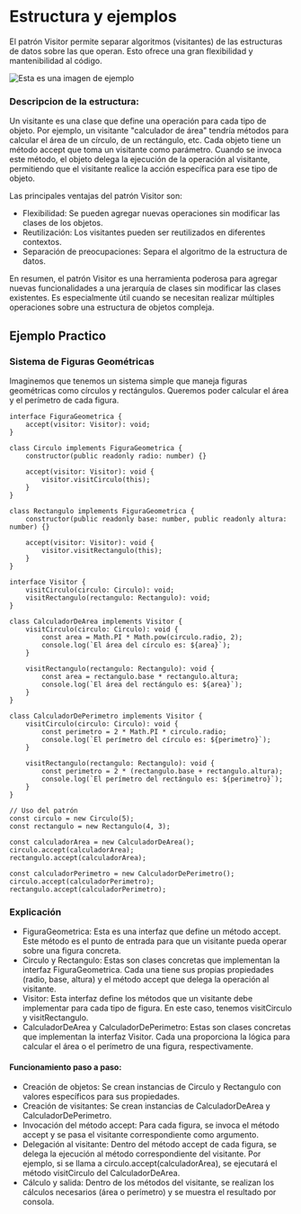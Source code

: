 # Estructura y ejemplos 

El patrón Visitor permite separar algoritmos (visitantes) de las estructuras de datos sobre las que operan. Esto ofrece una gran flexibilidad y mantenibilidad al código.

![Esta es una imagen de ejemplo](https://refactoring.guru/images/patterns/diagrams/visitor/structure-es.png?id=617cb8f5476ab116b73bbbfa7dbf7ec2)



### Descripcion de la estructura:

Un visitante es una clase que define una operación para cada tipo de objeto. Por ejemplo, un visitante "calculador de área" tendría métodos para calcular el área de un círculo, de un rectángulo, etc. Cada objeto tiene un método accept que toma un visitante como parámetro. Cuando se invoca este método, el objeto delega la ejecución de la operación al visitante, permitiendo que el visitante realice la acción específica para ese tipo de objeto.

Las principales ventajas del patrón Visitor son:

- Flexibilidad: Se pueden agregar nuevas operaciones sin modificar las clases de los objetos.
- Reutilización: Los visitantes pueden ser reutilizados en diferentes contextos.
- Separación de preocupaciones: Separa el algoritmo de la estructura de datos.

En resumen, el patrón Visitor es una herramienta poderosa para agregar nuevas funcionalidades a una jerarquía de clases sin modificar las clases existentes. Es especialmente útil cuando se necesitan realizar múltiples operaciones sobre una estructura de objetos compleja.

## Ejemplo Practico

### Sistema de Figuras Geométricas
Imaginemos que tenemos un sistema simple que maneja figuras geométricas como círculos y rectángulos. Queremos poder calcular el área y el perímetro de cada figura.

```
interface FiguraGeometrica {
    accept(visitor: Visitor): void;
}

class Circulo implements FiguraGeometrica {
    constructor(public readonly radio: number) {}

    accept(visitor: Visitor): void {
        visitor.visitCirculo(this);
    }
}

class Rectangulo implements FiguraGeometrica {
    constructor(public readonly base: number, public readonly altura: number) {}

    accept(visitor: Visitor): void {
        visitor.visitRectangulo(this);
    }
}

interface Visitor {
    visitCirculo(circulo: Circulo): void;
    visitRectangulo(rectangulo: Rectangulo): void;
}

class CalculadorDeArea implements Visitor {
    visitCirculo(circulo: Circulo): void {
        const area = Math.PI * Math.pow(circulo.radio, 2);
        console.log(`El área del círculo es: ${area}`);
    }

    visitRectangulo(rectangulo: Rectangulo): void {
        const area = rectangulo.base * rectangulo.altura;
        console.log(`El área del rectángulo es: ${area}`);
    }
}

class CalculadorDePerimetro implements Visitor {
    visitCirculo(circulo: Circulo): void {
        const perimetro = 2 * Math.PI * circulo.radio;
        console.log(`El perímetro del círculo es: ${perimetro}`);
    }

    visitRectangulo(rectangulo: Rectangulo): void {
        const perimetro = 2 * (rectangulo.base + rectangulo.altura);
        console.log(`El perímetro del rectángulo es: ${perimetro}`);
    }
}

// Uso del patrón
const circulo = new Circulo(5);
const rectangulo = new Rectangulo(4, 3);

const calculadorArea = new CalculadorDeArea();
circulo.accept(calculadorArea);
rectangulo.accept(calculadorArea);

const calculadorPerimetro = new CalculadorDePerimetro();
circulo.accept(calculadorPerimetro);
rectangulo.accept(calculadorPerimetro);

```
### Explicación

- FiguraGeometrica: Esta es una interfaz que define un método accept. Este método es el punto de entrada para que un visitante pueda operar sobre una figura concreta.
- Circulo y Rectangulo: Estas son clases concretas que implementan la interfaz FiguraGeometrica. Cada una tiene sus propias propiedades (radio, base, altura) y el método accept que delega la operación al visitante.
- Visitor: Esta interfaz define los métodos que un visitante debe implementar para cada tipo de figura. En este caso, tenemos visitCirculo y visitRectangulo.
- CalculadorDeArea y CalculadorDePerimetro: Estas son clases concretas que implementan la interfaz Visitor. Cada una proporciona la lógica para calcular el área o el perímetro de una figura, respectivamente.

#### Funcionamiento paso a paso:

- Creación de objetos: Se crean instancias de Circulo y Rectangulo con valores específicos para sus propiedades.
- Creación de visitantes: Se crean instancias de CalculadorDeArea y CalculadorDePerimetro.
- Invocación del método accept: Para cada figura, se invoca el método accept y se pasa el visitante correspondiente como argumento.
- Delegación al visitante: Dentro del método accept de cada figura, se delega la ejecución al método correspondiente del visitante. Por ejemplo, si se llama a circulo.accept(calculadorArea), se ejecutará el método visitCirculo del CalculadorDeArea.
- Cálculo y salida: Dentro de los métodos del visitante, se realizan los cálculos necesarios (área o perímetro) y se muestra el resultado por consola.
